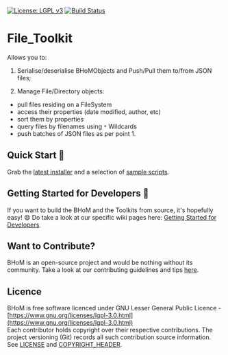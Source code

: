 [![License: LGPL v3](https://img.shields.io/badge/License-LGPL%20v3-blue.svg)](https://www.gnu.org/licenses/lgpl-3.0)
[![Build Status](https://dev.azure.com/BHoMBot/BHoM/_apis/build/status/File_Toolkit/File_Toolkit.CheckCore?branchName=master)](https://dev.azure.com/BHoMBot/BHoM/_build/latest?definitionId=240&branchName=master)


# File_Toolkit

Allows you to:
1. Serialise/deserialise BHoMObjects and Push/Pull them to/from JSON files;

2. Manage File/Directory objects:
  - pull files residing on a FileSystem 
  - access their properties (date modified, author, etc)
  - sort them by properties
  - query files by filenames using `*` Wildcards
  - push batches of JSON files as per point 1.

## Quick Start 🚀 

Grab the [latest installer](https://bhom.xyz/) and a selection of [sample scripts](https://github.com/BHoM/samples).


## Getting Started for Developers 🤖 

If you want to build the BHoM and the Toolkits from source, it's hopefully easy! 😄 
Do take a look at our specific wiki pages here: [Getting Started for Developers](https://github.com/BHoM/documentation/wiki/Getting-started-for-developers)


## Want to Contribute? ##

BHoM is an open-source project and would be nothing without its community. Take a look at our contributing guidelines and tips [here](https://github.com/BHoM/BHoM/blob/master/CONTRIBUTING.md).


## Licence ##

BHoM is free software licenced under GNU Lesser General Public Licence - [https://www.gnu.org/licenses/lgpl-3.0.html](https://www.gnu.org/licenses/lgpl-3.0.html)  
Each contributor holds copyright over their respective contributions.
The project versioning (Git) records all such contribution source information.
See [LICENSE](https://github.com/BHoM/BHoM/blob/master/LICENSE) and [COPYRIGHT_HEADER](https://github.com/BHoM/BHoM/blob/master/COPYRIGHT_HEADER.txt).
